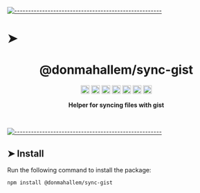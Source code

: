 <!-- ⚠️ This README has been generated from the file(s) "../package_readme_blueprint.md" ⚠️-->
[![-----------------------------------------------------](https://raw.githubusercontent.com/andreasbm/readme/master/assets/lines/water.png)](#h1-aligncenterdonmahallemsync-gisth1)

# ➤ <h1 align="center">@donmahallem/sync-gist</h1>
<p align="center">
		<a href="https://github.com/donmahallem/js-libs/actions?query=workflow%3ATest+branch%3Amaster"><img alt="Test" src="https://github.com/donmahallem/js-libs/workflows/Test/badge.svg?branch=master&event=push" height="20"/></a>
<a href="https://codecov.io/gh/donmahallem/js-libs/donmahallem/master/packages/js-libs"><img alt="codecov" src="https://codecov.io/gh/donmahallem/js-libs/branch/master/graph/badge.svg?flag=gist-sync" height="20"/></a>
<a href="https://badge.fury.io/js/%40donmahallem%2Fgist-sync"><img alt="npm version" src="https://badge.fury.io/js/%40donmahallem%2Fgist-sync.svg" height="20"/></a>
<a href="https://github.com/donmahallem/js-libs/blob/master/LICENSE"><img alt="GitHub license" src="https://img.shields.io/github/license/donmahallem/js-libs" height="20"/></a>
<a href="https://david-dm.org/donmahallem/js-libs?path=packages/gist-sync"><img alt="dependencies Status" src="https://david-dm.org/donmahallem/js-libs/status.svg?path=packages/gist-sync" height="20"/></a>
<a href="https://david-dm.org/donmahallem/js-libs?path=packages/gist-sync&type=dev"><img alt="devDependencies Status" src="https://david-dm.org/donmahallem/js-libs/dev-status.svg?path=packages/gist-sync" height="20"/></a>
<a href="https://github.com/donmahallem/js-libs/graphs/contributors"><img alt="GitHub contributors" src="https://img.shields.io/github/contributors-anon/donmahallem/js-libs" height="20"/></a>
	</p>


<p align="center">
  <b>Helper for syncing files with gist</b></br>
  <sub><sub>
</p>

<br />



[![-----------------------------------------------------](https://raw.githubusercontent.com/andreasbm/readme/master/assets/lines/water.png)](#install)

## ➤ Install

Run the following command to install the package:

```
npm install @donmahallem/sync-gist
```
